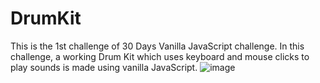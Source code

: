 # DrumKit
This is the 1st challenge of 30 Days Vanilla JavaScript challenge. In this challenge, a working Drum Kit which uses keyboard and mouse clicks to play sounds is made using vanilla JavaScript.
![image](https://github.com/user-attachments/assets/ec72d086-b4e3-46a5-9245-6649b5028cc1)
